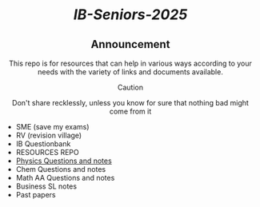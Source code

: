<div align="center">

  # ***IB-Seniors-2025***
  
  ## Announcement
  This repo is for resources that can help in various ways according to your needs with the variety of links and documents available.
  
  > [!CAUTION]
  > Don't share recklessly, unless you know for sure that nothing bad might come from it

</div>

- SME (save my exams)
- RV (revision village)
- IB Questionbank
- RESOURCES REPO
- [Physics Questions and notes](https://github.com/ahmedosama160/IB-Seniors-2025/blob/main/Physics%20Questions%20and%20notes.md)
- Chem Questions and notes
- Math AA Questions and notes
- Business SL notes
- Past papers

